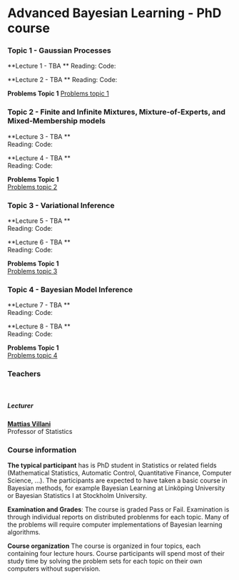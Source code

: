 # Advanced Bayesian Learning - PhD course


### Topic 1 - Gaussian Processes

**Lecture 1 - TBA **
Reading:
Code:

**Lecture 2 - TBA **
Reading:
Code:

**Problems Topic 1**
[Problems topic 1](TBA)





### Topic 2 - Finite and Infinite Mixtures, Mixture-of-Experts, and Mixed-Membership models

**Lecture 3 - TBA ** \
Reading:
Code:

**Lecture 4 - TBA ** \
Reading:
Code:

**Problems Topic 1**\
[Problems topic 2](TBA)




### Topic 3 -  Variational Inference

**Lecture 5 - TBA ** \
Reading:
Code:

**Lecture 6 - TBA ** \
Reading:
Code:

**Problems Topic 1**\
[Problems topic 3](TBA)





### Topic 4 - Bayesian Model Inference

**Lecture 7 - TBA ** \
Reading:
Code:

**Lecture 8 - TBA ** \
Reading:
Code:

**Problems Topic 1**\
[Problems topic 4](TBA)





### Teachers
<br>

##### **Lecturer**
[**Mattias Villani**](https://www.mattiasvillani.com/) \
Professor of Statistics


### Course information
**The typical participant** has is PhD student in Statistics or related fields (Mathematical Statistics, Automatic Control, Quantitative Finance, Computer Science, ...). The participants are expected to have taken a basic course in Bayesian methods, for example Bayesian Learning at Linköping University or Bayesian Statistics I at Stockholm University.

**Examination and Grades**: The course is graded Pass or Fail. Examination is through individual reports on distributed problenms for each topic. Many of the problems will require computer implementations of Bayesian learning algorithms.

**Course organization**
The course is organized in four topics, each containing four lecture hours. Course participants will spend most of their study time by solving the problem sets for each topic on their own computers without supervision.
